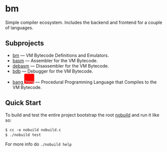 # bm

Simple compiler ecosystem. Includes the backend and frontend for a couple of languages.

## Subprojects

- [bm](./bm) — VM Bytecode Definitions and Emulators.
- [basm](./basm) — Assembler for the VM Bytecode.
- [debasm](./debasm) — Disassembler for the VM Bytecode.
- [bdb](./bdb) — Debugger for the VM Bytecode.
- [bang ![logo](./bang/logo/logo-32.png)](./bang)  — Procedural Programming Language that Compiles to the VM Bytecode.

## Quick Start

To build and test the entire project bootstrap the root [nobuild](https://github.com/tsoding/nobuild) and run it like so:

```console
$ cc -o nobuild nobuild.c
$ ./nobuild test
```

For more info do `./nobuild help`

